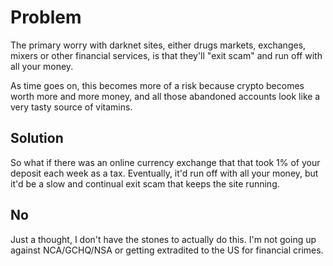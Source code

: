 Problem
=======

The primary worry with darknet sites, either drugs markets, exchanges, mixers
or other financial services, is that they'll "exit scam" and run off with all
your money.

As time goes on, this becomes more of a risk because crypto becomes worth more
and more money, and all those abandoned accounts look like a very tasty source
of vitamins.

Solution
--------

So what if there was an online currency exchange that that took 1% of your
deposit each week as a tax. Eventually, it'd run off with all your money, but
it'd be a slow and continual exit scam that keeps the site running.

No
--
Just a thought, I don't have the stones to actually do this. I'm not going up
against NCA/GCHQ/NSA or getting extradited to the US for financial crimes.
